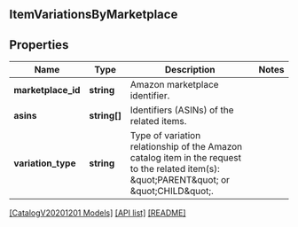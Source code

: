 ## ItemVariationsByMarketplace

## Properties

Name | Type | Description | Notes
------------ | ------------- | ------------- | -------------
**marketplace_id** | **string** | Amazon marketplace identifier. |
**asins** | **string[]** | Identifiers (ASINs) of the related items. |
**variation_type** | **string** | Type of variation relationship of the Amazon catalog item in the request to the related item(s): \&quot;PARENT\&quot; or \&quot;CHILD\&quot;. |

[[CatalogV20201201 Models]](../) [[API list]](../../Api) [[README]](../../../README.md)
